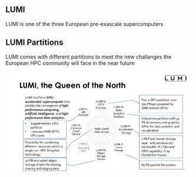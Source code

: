 ## LUMI

LUMI is one of the three European pre-exascale supercomputers
 
## LUMI Partitions

LUMI comes with different partitions to meet the new challanges the European HPC community will face in the near future

[![LUMI Partitions](images/LUMI_partitions.png)](images/LUMI_partitions.png) 





